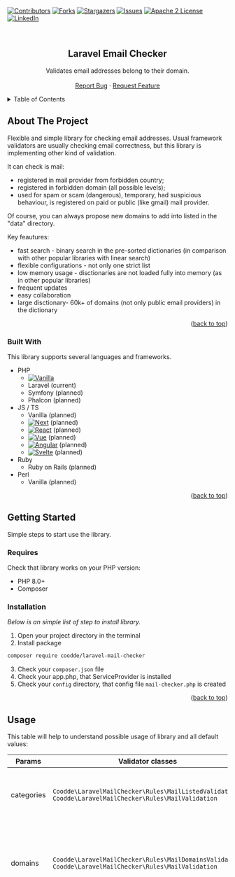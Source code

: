 <a id="readme-top"></a>

<!-- PROJECT SHIELDS -->
<!--
*** I'm using markdown "reference style" links for readability.
*** Reference links are enclosed in brackets [ ] instead of parentheses ( ).
*** See the bottom of this document for the declaration of the reference variables
*** for contributors-url, forks-url, etc. This is an optional, concise syntax you may use.
*** https://www.markdownguide.org/basic-syntax/#reference-style-links
-->
[![Contributors][contributors-shield]][contributors-url]
[![Forks][forks-shield]][forks-url]
[![Stargazers][stars-shield]][stars-url]
[![Issues][issues-shield]][issues-url]
[![Apache 2 License][license-shield]][license-url]
[![LinkedIn][linkedin-shield]][linkedin-url]


<!-- PROJECT LOGO -->
<br />
<div align="center">
  <h2 align="center">Laravel Email Checker</h2>

  <p align="center">
    Validates email addresses belong to their domain.
    <br />
    <br />
    <a href="https://github.com/coodde/Laravel-Email-Checker/issues/new?labels=bug&template=bug-report---.md">Report Bug</a>
    ·
    <a href="https://github.com/coodde/Laravel-Email-Checker/issues/new?labels=enhancement&template=feature-request---.md">Request Feature</a>
  </p>
</div>



<!-- TABLE OF CONTENTS -->
<details>
  <summary>Table of Contents</summary>
  <ol>
    <li>
      <a href="#about-the-project">About The Package</a>
      <ul>
        <li><a href="#built-with">Built With</a></li>
      </ul>
    </li>
    <li>
      <a href="#getting-started">Getting Started</a>
      <ul>
        <li><a href="#requires">Requires</a></li>
        <li><a href="#installation">Installation</a></li>
      </ul>
    </li>
    <li><a href="#usage">Usage</a></li>
    <li><a href="#roadmap">Roadmap</a></li>
    <li><a href="#contributing">Contributing</a></li>
    <li><a href="#license">License</a></li>
    <li><a href="#contact">Contact</a></li>
  </ol>
</details>



<!-- ABOUT THE PROJECT -->
## About The Project

Flexible and simple library for checking email addresses. Usual framework validators are usually checking email correctness, but this library is implementing other kind of validation.

It can check is mail:
* registered in mail provider from forbidden country;
* registered in forbidden domain (all possible levels);
* used for spam or scam (dangerous), temporary, had suspicious behaviour, is registered on paid or public (like gmail) mail provider.

Of course, you can always propose new domains to add into listed in the "data" directory.

Key feautures:
* fast search - binary search in the pre-sorted dictionaries (in comparison with other popular libraries with linear search)
* flexible configurations - not only one strict list
* low memory usage - disctionaries are not loaded fully into memory (as in other popular libraries)
* frequent updates
* easy collaboration
* large disctionary- 60k+ of domains (not only public email providers) in the dictionary

<p align="right">(<a href="#readme-top">back to top</a>)</p>



### Built With

This library supports several languages and frameworks.

* PHP
  * [![Vanilla][PHP.com]][Vanilla-url]
  * Laravel (current)
  * Symfony (planned)
  * Phalcon (planned)
* JS / TS
  * Vanilla (planned)
  * [![Next][Next.js]][Next-url] (planned)
  * [![React][React.js]][React-url] (planned)
  * [![Vue][Vue.js]][Vue-url] (planned)
  * [![Angular][Angular.io]][Angular-url] (planned)
  * [![Svelte][Svelte.dev]][Svelte-url] (planned)
* Ruby
  * Ruby on Rails (planned)
* Perl
  * Vanilla (planned)

<p align="right">(<a href="#readme-top">back to top</a>)</p>



<!-- GETTING STARTED -->
## Getting Started

Simple steps to start use the library.


### Requires

Check that library works on your PHP version:

* PHP 8.0+
* Composer


### Installation

_Below is an simple list of step to install library._

1. Open your project directory in the terminal
2. Install package
```bash
composer require coodde/laravel-mail-checker
```
3. Check your `composer.json` file
3. Check your app.php, that ServiceProvider is installed
3. Check your `config` directory, that config file `mail-checker.php` is created

<p align="right">(<a href="#readme-top">back to top</a>)</p>


<!-- USAGE EXAMPLES -->
## Usage

This table will help to understand possible usage of library and all default values:

| Params | Validator classes | Validator names | Default Value | Possible Values | Description |
| --- | --- | --- | --- | --- | --- |
| categories | `Coodde\LaravelMailChecker\Rules\MailListedValidation`<br/>`Coodde\LaravelMailChecker\Rules\MailValidation` | `mail_check_listed`, `mail_check` | [Regions::CATEGORY_DANGEROUS] | MailListedValidator::CATEGORY_PUBLIC<br/>MailListedValidator::CATEGORY_PAID<br/>MailListedValidator::CATEGORY_TEMPORARY<br/>MailListedValidator::CATEGORY_SUSPICIOUS<br/>MailListedValidator::CATEGORY_DANGEROUS | For more comfortable usage all mail providers are split into several lists |
| domains | `Coodde\LaravelMailChecker\Rules\MailDomainsValidation`<br/>`Coodde\LaravelMailChecker\Rules\MailValidation` | `mail_check_domains`, `mail_check` | [] | * | Any kind of domains, starting by top level domains like "com" or "net", and finishing by exact domains like "mail.ru" |
| regions | `Coodde\LaravelMailChecker\Rules\MailRegionsValidation`<br/>`Coodde\LaravelMailChecker\Rules\MailValidation` | `mail_check_regions`, `mail_check` | [ Regions::RUSSIA, Regions::BELARUS, Regions::NORTH_KOREA, Regions::AFGHANISTAN, Regions::IRAN, Regions::SYRIA, Regions::SOVIET_UNION, Regions::CUBA ] | Regions::ASCENSION_ISLAND<br/>Regions::ANDORRA<br/>Regions::UNITED_ARAB_EMIRATES<br/>Regions::UAE<br/>Regions::AFGHANISTAN<br/>Regions::ANTIGUA_AND_BARBUDA<br/>Regions::ANGUILLA<br/>Regions::ALBANIA<br/>Regions::ARMENIA<br/>Regions::ANGOLA<br/>Regions::ANTARCTICA<br/>Regions::ARGENTINA<br/>Regions::AMERICAN_SAMOA<br/>Regions::AUSTRIA<br/>Regions::AUSTRALIA<br/>Regions::ARUBA<br/>Regions::ALAND<br/>Regions::AZERBAIJAN<br/>Regions::BOSNIA_AND_HERZEGOVINA<br/>Regions::BARBADOS<br/>Regions::BANGLADESH<br/>Regions::BELGIUM<br/>Regions::BURKINA_FASO<br/>Regions::BULGARIA<br/>Regions::BAHRAIN<br/>Regions::BURUNDI<br/>Regions::BENIN<br/>Regions::BERMUDA<br/>Regions::BRUNEI<br/>Regions::BOLIVIA<br/>Regions::CARIBBEAN_NETHERLANDS<br/>Regions::BRAZIL<br/>Regions::BAHAMAS<br/>Regions::BHUTAN<br/>Regions::BOTSWANA<br/>Regions::BELARUS<br/>Regions::BELIZE<br/>Regions::CANADA<br/>Regions::COCOS_ISLANDS<br/>Regions::DEMOCRATIC_REPUBLIC_OF_THE_CONGO<br/>Regions::CENTRAL_AFRICAN_REPUBLIC<br/>Regions::REPUBLIC_OF_THE_CONGO<br/>Regions::SWITZERLAND<br/>Regions::IVORY_COAST<br/>Regions::COOK_ISLANDS<br/>Regions::CHILE<br/>Regions::CAMEROON<br/>Regions::CHINA<br/>Regions::COLOMBIA<br/>Regions::COSTA_RICA<br/>Regions::CUBA<br/>Regions::CAPE_VERDE<br/>Regions::CURACAO<br/>Regions::CHRISTMAS_ISLAND<br/>Regions::CYPRUS<br/>Regions::CZECH_REPUBLIC<br/>Regions::GERMANY<br/>Regions::DJIBOUTI<br/>Regions::DENMARK<br/>Regions::DOMINICA<br/>Regions::DOMINICAN_REPUBLIC<br/>Regions::ALGERIA<br/>Regions::ECUADOR<br/>Regions::ESTONIA<br/>Regions::EGYPT<br/>Regions::WESTERN_SAHARA<br/>Regions::ERITREA<br/>Regions::SPAIN<br/>Regions::ETHIOPIA<br/>Regions::EUROPEAN_UNION<br/>Regions::FINLAND<br/>Regions::FIJI<br/>Regions::FALKLAND_ISLANDS<br/>Regions::FEDERATED_STATES_OF_MICRONESIA<br/>Regions::FAROE_ISLANDS<br/>Regions::FRANCE<br/>Regions::GABON<br/>Regions::GRENADA<br/>Regions::GEORGIA<br/>Regions::FRENCH_GUIANA<br/>Regions::GUERNSEY<br/>Regions::GHANA<br/>Regions::GIBRALTAR<br/>Regions::GREENLAND<br/>Regions::THE_GAMBIA<br/>Regions::GUINEA<br/>Regions::GUADELOUPE<br/>Regions::EQUATORIAL_GUINEA<br/>Regions::GREECE<br/>Regions::SOUTH_GEORGIA_AND_THE_SOUTH_SANDWICH_ISLANDS<br/>Regions::GUATEMALA<br/>Regions::GUAM<br/>Regions::GUINEA_BISSAU<br/>Regions::GUYANA<br/>Regions::HONG_KONG<br/>Regions::HEARD_ISLAND_AND_MCDONALD_ISLANDS<br/>Regions::HONDURAS<br/>Regions::CROATIA<br/>Regions::HAITI<br/>Regions::HUNGARY<br/>Regions::INDONESIA<br/>Regions::IRELAND<br/>Regions::ISRAEL<br/>Regions::ISLE_OF_MAN<br/>Regions::INDIA<br/>Regions::BRITISH_INDIAN_OCEAN_TERRITORY<br/>Regions::IRAQ<br/>Regions::IRAN<br/>Regions::ICELAND<br/>Regions::ITALY<br/>Regions::JERSEY<br/>Regions::JAMAICA<br/>Regions::JORDAN<br/>Regions::JAPAN<br/>Regions::KENYA<br/>Regions::KYRGYZSTAN<br/>Regions::CAMBODIA<br/>Regions::KIRIBATI<br/>Regions::COMOROS<br/>Regions::SAINT_KITTS_AND_NEVIS<br/>Regions::NORTH_KOREA<br/>Regions::SOUTH_KOREA<br/>Regions::KUWAIT<br/>Regions::CAYMAN_ISLANDS<br/>Regions::KAZAKHSTAN<br/>Regions::LAOS<br/>Regions::LEBANON<br/>Regions::SAINT_LUCIA<br/>Regions::LIECHTENSTEIN<br/>Regions::SRI_LANKA<br/>Regions::LIBERIA<br/>Regions::LESOTHO<br/>Regions::LITHUANIA<br/>Regions::LUXEMBOURG<br/>Regions::LATVIA<br/>Regions::LIBYA<br/>Regions::MOROCCO<br/>Regions::MONACO<br/>Regions::MOLDOVA<br/>Regions::MONTENEGRO<br/>Regions::MADAGASCAR<br/>Regions::MARSHALL_ISLANDS<br/>Regions::NORTH_MACEDONIA<br/>Regions::MALI<br/>Regions::MYANMAR<br/>Regions::MONGOLIA<br/>Regions::MACAU<br/>Regions::NORTHERN_MARIANA_ISLANDS<br/>Regions::MARTINIQUE<br/>Regions::MAURITANIA<br/>Regions::MONTSERRAT<br/>Regions::MALTA<br/>Regions::MAURITIUS<br/>Regions::MALDIVES<br/>Regions::MALAWI<br/>Regions::MEXICO<br/>Regions::MALAYSIA<br/>Regions::MOZAMBIQUE<br/>Regions::NAMIBIA<br/>Regions::NEW_CALEDONIA<br/>Regions::NIGER<br/>Regions::NORFOLK_ISLAND<br/>Regions::NIGERIA<br/>Regions::NICARAGUA<br/>Regions::NETHERLANDS<br/>Regions::NORWAY<br/>Regions::NEPAL<br/>Regions::NAURU<br/>Regions::NIUE<br/>Regions::NEW_ZEALAND<br/>Regions::OMAN<br/>Regions::PANAMA<br/>Regions::PERU<br/>Regions::FRENCH_POLYNESIA<br/>Regions::PAPUA_NEW_GUINEA<br/>Regions::PHILIPPINES<br/>Regions::PAKISTAN<br/>Regions::POLAND<br/>Regions::SAINT_PIERRE_AND_MIQUELON<br/>Regions::PITCAIRN_ISLANDS<br/>Regions::PUERTO_RICO<br/>Regions::PALESTINE<br/>Regions::PORTUGAL<br/>Regions::PALAU<br/>Regions::PARAGUAY<br/>Regions::QATAR<br/>Regions::RÉUNION<br/>Regions::ROMANIA<br/>Regions::SERBIA<br/>Regions::RUSSIA<br/>Regions::RWANDA<br/>Regions::SAUDI_ARABIA<br/>Regions::SOLOMON_ISLANDS<br/>Regions::SEYCHELLES<br/>Regions::SUDAN<br/>Regions::SWEDEN<br/>Regions::SINGAPORE<br/>Regions::SAINT_HELENA_ASCENSION_AND_TRISTAN_DA_CUNHA<br/>Regions::SAINT_HELENA<br/>Regions::SLOVENIA<br/>Regions::SLOVAKIA<br/>Regions::SIERRA_LEONE<br/>Regions::SAN_MARINO<br/>Regions::SENEGAL<br/>Regions::SOMALIA<br/>Regions::SURINAME<br/>Regions::SOUTH_SUDAN<br/>Regions::SAO_TOME_AND_PRINCIPE<br/>Regions::SOVIET_UNION<br/>Regions::EL_SALVADOR<br/>Regions::SINT_MAARTEN<br/>Regions::SYRIA<br/>Regions::ESWATINI<br/>Regions::TURKS_AND_CAICOS_ISLANDS<br/>Regions::CHAD<br/>Regions::FRENCH_SOUTHERN_AND_ANTARCTIC_LANDS<br/>Regions::TOGO<br/>Regions::THAILAND<br/>Regions::TAJIKISTAN<br/>Regions::TOKELAU<br/>Regions::EAST_TIMOR<br/>Regions::TURKMENISTAN<br/>Regions::TUNISIA<br/>Regions::TONGA<br/>Regions::TURKEY<br/>Regions::TRINIDAD_AND_TOBAGO<br/>Regions::TUVALU<br/>Regions::TAIWAN<br/>Regions::TANZANIA<br/>Regions::UKRAINE<br/>Regions::UGANDA<br/>Regions::UNITED_KINGDOM<br/>Regions::UNITED_STATES_OF_AMERICA<br/>Regions::USA<br/>Regions::URUGUAY<br/>Regions::UZBEKISTAN<br/>Regions::VATICAN_CITY<br/>Regions::SAINT_VINCENT_AND_THE_GRENADINES<br/>Regions::VENEZUELA<br/>Regions::BRITISH_VIRGIN_ISLANDS<br/>Regions::UNITED_STATES_VIRGIN_ISLANDS<br/>Regions::VIETNAM<br/>Regions::VANUATU<br/>Regions::WALLIS_AND_FUTUNA<br/>Regions::SAMOA<br/>Regions::YEMEN<br/>Regions::MAYOTTE<br/>Regions::SOUTH_AFRICA<br/>Regions::ZAMBIA<br/>Regions::ZIMBABWE | Recommended to use constants for easier code maintenance |


Here you will find different cases of usage.

Checking that mail address registered in Russian mail provider:
```php
use Coodde\LaravelMailChecker\Rules\MailRegionsValidation;
use Coodde\LaravelMailChecker\Regions;

public function store(Request $request): RedirectResponse
{
    $validated = $request->validate([
        'email' => ['required', new MailRegionsValidation([Regions::RUSSIA])],
    ]);
 
    // OR with configs from env, ex. (country code) - MAIL_CHECKER_REGIONS=ru

    $validated = $request->validate([
        'email' => ['required', new MailRegionsValidation()],
    ]);
 
    // Request is valid...
 
    return redirect('/list');
}
```

Checking that mail address registered in "ru" or "mail.by" domains:
```php
use Coodde\LaravelMailChecker\Rules\MailDomainsValidation;
use Coodde\LaravelMailChecker\Regions;

public function store(Request $request): RedirectResponse
{
    $validated = $request->validate([
        'email' => ['required', new MailDomainsValidation(['ru', 'mail.by'])],
    ]);
 
    // OR with configs from env, ex. - MAIL_CHECKER_DOMAINS=ru,mail.by

    $validated = $request->validate([
        'email' => ['required', new MailDomainsValidation()],
    ]);

    // Request is valid...
 
    return redirect('/list');
}
```

Checking that mail address is placed in dangerous or suspicious lists:
```php
use Coodde\LaravelMailChecker\Rules\MailListedValidation;
use Coodde\LaravelMailChecker\Regions;

public function store(Request $request): RedirectResponse
{
    $validated = $request->validate([
        'email' => ['required', new MailListedValidation([MailListedValidation::CATEGORY_DANGEROUS, MailListedValidation::CATEGORY_SUSPICIOUS])],
    ]);

    // OR with configs from env, ex. - MAIL_CHECKER_CATEGORIES=dangerous,suspicious

    $validated = $request->validate([
        'email' => ['required', new MailListedValidation()],
    ]);
 
    // Request is valid...
 
    return redirect('/list');
}
```

Complex validation to allow only corporate emails, :
```php
use Coodde\LaravelMailChecker\Rules\MailValidation;
use Coodde\LaravelMailChecker\Regions;

public function store(Request $request): RedirectResponse
{
    $validated = $request->validate([
        'email' => [
        	'required',
        	new MailValidation(
        		[
        			MailListedValidation::CATEGORY_DANGEROUS,
        			MailListedValidation::CATEGORY_SUSPICIOUS,
        			MailListedValidation::CATEGORY_TEMPORARY,
        			MailListedValidation::CATEGORY_PAID,
        			MailListedValidation::CATEGORY_PUBLIC,
        		],
        		[
        			'fb.com',
        		],
        		[
        			Regions::RUSSIA,
        			Regions::BELARUS,
        		],
        	),
       	],
    ]);

    // OR with separate validators

    $validated = $request->validate([
        'email' => [
        	'required',
        	new MailListedValidation([
    			MailListedValidation::CATEGORY_DANGEROUS,
    			MailListedValidation::CATEGORY_SUSPICIOUS,
    			MailListedValidation::CATEGORY_TEMPORARY,
    			MailListedValidation::CATEGORY_PAID,
    			MailListedValidation::CATEGORY_PUBLIC,
        	]),
        	new MailDomainsValidation([
    			'fb.com',
    		]),
        	new MailRegionsValidation([
    			Regions::RUSSIA,
    			Regions::BELARUS,
    		]),
       	],
    ]);
 
    // Request is valid...
 
    return redirect('/list');
}
```

_Of course you can combine restrictioned domains, countries, and categories_

<p align="right">(<a href="#readme-top">back to top</a>)</p>



<!-- ROADMAP -->
## Roadmap

- [x] Checking by countries
- [x] Checking by domains
- [x] Prepared lists
    - [x] Dangerous - usually scaming servers / domains
    - [x] Suspicios - usually spaming servers / domains
    - [x] Paid - mail providers with non-free subscription
    - [x] Temporary - services for mails which will be removed soon after creation
    - [x] Public - popular free services like gmail, outlook, etc
- [ ] Checking by prepaired lists
    - [x] From files - it uses binary search without file content buffering
    - [ ] From cache - cache files with lists compiled into php file
    - [ ] From memory - storing lists in memcache
    - [ ] From database - by using PDO library+

See the [open issues](https://github.com/coodde/Laravel-Email-Checker/issues) for a full list of proposed features (and known issues).

<p align="right">(<a href="#readme-top">back to top</a>)</p>



<!-- CONTRIBUTING -->
## Contributing

Contributions are what make the open source community such an amazing place to learn, inspire, and create. Any contributions you make are **greatly appreciated**.

If you have a suggestion that would make this better, please fork the repo and create a pull request. You can also simply open an issue with the tag "enhancement".
Don't forget to give the project a star! Thanks again!

1. Fork the Project
2. Create your Feature Branch (`git checkout -b feature/AmazingFeature`)
3. Commit your Changes (`git commit -m 'Add some AmazingFeature'`)
4. Push to the Branch (`git push origin feature/AmazingFeature`)
5. Open a Pull Request


✅ Run refactors using **Rector**
```bash
composer refacto
```

⚗️ Run static analysis using **PHPStan**:
```bash
composer test:types
```

✅ Run unit tests using **PEST**
```bash
composer test:unit
```

🚀 Run the entire test suite:
```bash
composer test
```

### Top contributors:

<a href="https://github.com/coodde/Laravel-Email-Checker/graphs/contributors">
  <img src="https://contrib.rocks/image?repo=coodde/Laravel-Email-Checker" alt="contrib.rocks image" />
</a>

<p align="right">(<a href="#readme-top">back to top</a>)</p>



<!-- LICENSE -->
## License

Distributed under the Apache 2.0 License. See `LICENSE` for more information.

<p align="right">(<a href="#readme-top">back to top</a>)</p>



<!-- CONTACT -->
## Contact

Svyatoslav Ryzhok - info@coodde.com

Platform Link: [https://coodde.com](https://coodde.com)

<p align="right">(<a href="#readme-top">back to top</a>)</p>


<!-- MARKDOWN LINKS & IMAGES -->
<!-- https://www.markdownguide.org/basic-syntax/#reference-style-links -->
[contributors-shield]: https://img.shields.io/github/contributors/coodde/Laravel-Email-Checker.svg?style=for-the-badge
[contributors-url]: https://github.com/coodde/Laravel-Email-Checker/graphs/contributors
[forks-shield]: https://img.shields.io/github/forks/coodde/Laravel-Email-Checker.svg?style=for-the-badge
[forks-url]: https://github.com/coodde/Laravel-Email-Checker/network/members
[stars-shield]: https://img.shields.io/github/stars/coodde/Laravel-Email-Checker.svg?style=for-the-badge
[stars-url]: https://github.com/coodde/Laravel-Email-Checker/stargazers
[issues-shield]: https://img.shields.io/github/issues/coodde/Laravel-Email-Checker.svg?style=for-the-badge
[issues-url]: https://github.com/coodde/Laravel-Email-Checker/issues
[license-shield]: https://img.shields.io/github/license/coodde/Laravel-Email-Checker.svg?style=for-the-badge
[license-url]: https://github.com/coodde/Laravel-Email-Checker/blob/master/LICENSE
[linkedin-shield]: https://img.shields.io/badge/-LinkedIn-black.svg?style=for-the-badge&logo=linkedin&colorB=555
[linkedin-url]: https://www.linkedin.com/groups/12553924/
[product-screenshot]: images/screenshot.png
[Next.js]: https://img.shields.io/badge/next.js-000000?style=for-the-badge&logo=nextdotjs&logoColor=white
[Next-url]: https://nextjs.org/
[React.js]: https://img.shields.io/badge/React-20232A?style=for-the-badge&logo=react&logoColor=61DAFB
[React-url]: https://reactjs.org/
[Vue.js]: https://img.shields.io/badge/Vue.js-35495E?style=for-the-badge&logo=vuedotjs&logoColor=4FC08D
[Vue-url]: https://vuejs.org/
[Angular.io]: https://img.shields.io/badge/Angular-DD0031?style=for-the-badge&logo=angular&logoColor=white
[Angular-url]: https://angular.io/
[Svelte.dev]: https://img.shields.io/badge/Svelte-4A4A55?style=for-the-badge&logo=svelte&logoColor=FF3E00
[Svelte-url]: https://svelte.dev/
[PHP.com]: https://img.shields.io/badge/PHP-FF2D20?style=for-the-badge&logo=PHP&logoColor=white
[Vanilla-url]: https://github.com/coodde/PHP-Email-Checker
[Bootstrap.com]: https://img.shields.io/badge/Bootstrap-563D7C?style=for-the-badge&logo=bootstrap&logoColor=white
[Bootstrap-url]: https://getbootstrap.com
